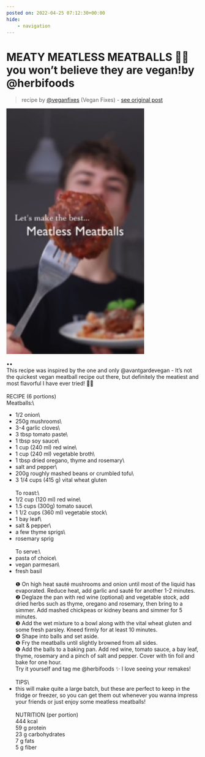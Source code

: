 ```yaml
---
posted on: 2022-04-25 07:12:30+00:00
hide:
    - navigation
---
```


# MEATY MEATLESS MEATBALLS 🤯🌱 you won’t believe they are vegan!by @herbifoods  

> recipe by [@veganfixes](https://www.instagram.com/veganfixes/) 
(Vegan Fixes) - [see original post](https://instagram.com/p/Ccw-PCuJTEI)

![](../img/veganfixes_25-04-2022_0704.png)

••\
This recipe was inspired by the one and only @avantgardevegan - It’s not the quickest vegan meatball recipe out there, but definitely the meatiest and most flavorful I have ever tried! 🤌🏼\
⠀\
RECIPE (6 portions)\
Meatballs:\
- 1/2 onion\
- 250g mushrooms\
- 3-4 garlic cloves\
- 3 tbsp tomato paste\
- 1 tbsp soy sauce\
- 1 cup (240 ml) red wine\
- 1 cup (240 ml) vegetable broth\
- 1 tbsp dried oregano, thyme and rosemary\
- salt and pepper\
- 200g roughly mashed beans or crumbled tofu\
- 3 1/4 cups (415 g) vital wheat gluten\
⠀\
To roast:\
- 1/2 cup (120 ml) red wine\
- 1.5 cups (300g) tomato sauce\
- 1 1/2 cups (360 ml) vegetable stock\
- 1 bay leaf\
- salt & pepper\
- a few thyme sprigs\
- rosemary sprig\
\
To serve:\
- pasta of choice\
- vegan parmesan\
- fresh basil\
⠀\
❶ On high heat sauté mushrooms and onion until most of the liquid has evaporated. Reduce heat, add garlic and sauté for another 1-2 minutes.\
❷ Deglaze the pan with red wine (optional) and vegetable stock, add dried herbs such as thyme, oregano and rosemary, then bring to a simmer. Add mashed chickpeas or kidney beans and simmer for 5 minutes.\
❸ Add the wet mixture to a bowl along with the vital wheat gluten and some fresh parsley. Kneed firmly for at least 10 minutes.\
❹ Shape into balls and set aside.\
❺ Fry the meatballs until slightly browned from all sides.\
❻ Add the balls to a baking pan. Add red wine, tomato sauce, a bay leaf, thyme, rosemary and a pinch of salt and pepper. Cover with tin foil and bake for one hour.\
Try it yourself and tag me @herbifoods ✨ I love seeing your remakes!\
⠀\
TIPS\
- this will make quite a large batch, but these are perfect to keep in the fridge or freezer, so you can get them out whenever you wanna impress your friends or just enjoy some meatless meatballs!\
⠀\
NUTRITION (per portion)\
444 kcal\
59 g protein\
23 g carbohydrates\
7 g fats\
5 g fiber 
